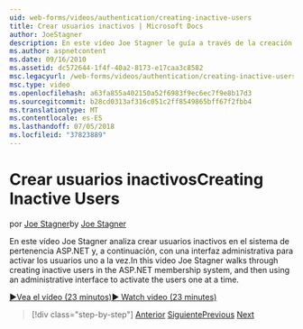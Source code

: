 ```yaml
---
uid: web-forms/videos/authentication/creating-inactive-users
title: Crear usuarios inactivos | Microsoft Docs
author: JoeStagner
description: En este vídeo Joe Stagner le guía a través de la creación de los usuarios inactivos en el sistema de pertenencia ASP.NET y, a continuación, mediante una interfaz de administración para activar los usuarios uno...
ms.author: aspnetcontent
ms.date: 09/16/2010
ms.assetid: dc572644-1f4f-40a2-8173-e17caa3c8582
msc.legacyurl: /web-forms/videos/authentication/creating-inactive-users
msc.type: video
ms.openlocfilehash: a63fa855a402150a52f6983f9ec6ec7f9e8b17d3
ms.sourcegitcommit: b28cd0313af316c051c2ff8549865bff67f2fbb4
ms.translationtype: MT
ms.contentlocale: es-ES
ms.lasthandoff: 07/05/2018
ms.locfileid: "37823889"
---
```

<a name="creating-inactive-users"></a><span data-ttu-id="e44af-103">Crear usuarios inactivos</span><span class="sxs-lookup"><span data-stu-id="e44af-103">Creating Inactive Users</span></span>
====================
<span data-ttu-id="e44af-104">por [Joe Stagner](https://github.com/JoeStagner)</span><span class="sxs-lookup"><span data-stu-id="e44af-104">by [Joe Stagner](https://github.com/JoeStagner)</span></span>

<span data-ttu-id="e44af-105">En este vídeo Joe Stagner analiza crear usuarios inactivos en el sistema de pertenencia ASP.NET y, a continuación, con una interfaz administrativa para activar los usuarios uno a la vez.</span><span class="sxs-lookup"><span data-stu-id="e44af-105">In this video Joe Stagner walks through creating inactive users in the ASP.NET membership system, and then using an administrative interface to activate the users one at a time.</span></span>

[<span data-ttu-id="e44af-106">&#9654;Vea el vídeo (23 minutos)</span><span class="sxs-lookup"><span data-stu-id="e44af-106">&#9654; Watch video (23 minutes)</span></span>](https://channel9.msdn.com/Blogs/ASP-NET-Site-Videos/creating-inactive-users)

> [!div class="step-by-step"]
> <span data-ttu-id="e44af-107">[Anterior](simple-web-service-authentication.md)
> [Siguiente](sql-injection-defense.md)</span><span class="sxs-lookup"><span data-stu-id="e44af-107">[Previous](simple-web-service-authentication.md)
[Next](sql-injection-defense.md)</span></span>
